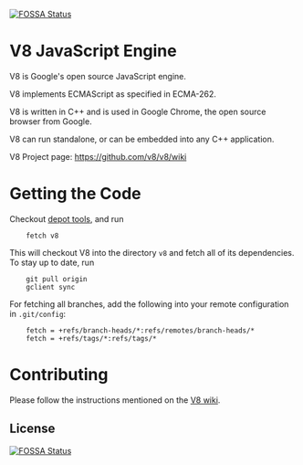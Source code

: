 [![FOSSA Status](https://app.fossa.io/api/projects/git%2Bhttps%3A%2F%2Fgithub.com%2Fjr00814263%2Fv8.svg?type=shield)](https://app.fossa.io/projects/git%2Bhttps%3A%2F%2Fgithub.com%2Fjr00814263%2Fv8?ref=badge_shield)

V8 JavaScript Engine
=============

V8 is Google's open source JavaScript engine.

V8 implements ECMAScript as specified in ECMA-262.

V8 is written in C++ and is used in Google Chrome, the open source
browser from Google.

V8 can run standalone, or can be embedded into any C++ application.

V8 Project page: https://github.com/v8/v8/wiki


Getting the Code
=============

Checkout [depot tools](http://www.chromium.org/developers/how-tos/install-depot-tools), and run

        fetch v8

This will checkout V8 into the directory `v8` and fetch all of its dependencies.
To stay up to date, run

        git pull origin
        gclient sync

For fetching all branches, add the following into your remote
configuration in `.git/config`:

        fetch = +refs/branch-heads/*:refs/remotes/branch-heads/*
        fetch = +refs/tags/*:refs/tags/*


Contributing
=============

Please follow the instructions mentioned on the
[V8 wiki](https://github.com/v8/v8/wiki/Contributing).


## License
[![FOSSA Status](https://app.fossa.io/api/projects/git%2Bhttps%3A%2F%2Fgithub.com%2Fjr00814263%2Fv8.svg?type=large)](https://app.fossa.io/projects/git%2Bhttps%3A%2F%2Fgithub.com%2Fjr00814263%2Fv8?ref=badge_large)